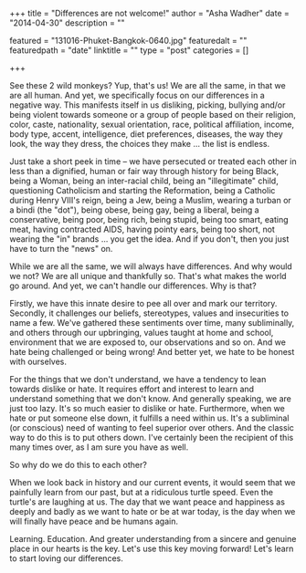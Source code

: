 +++
title = "Differences are not welcome!"
author = "Asha Wadher"
date = "2014-04-30"
description = ""

featured = "131016-Phuket-Bangkok-0640.jpg"
featuredalt = ""
featuredpath = "date"
linktitle = ""
type = "post"
categories = []

+++

See these 2 wild monkeys? Yup, that's us! We are all the same, in that we are all human. And yet, we specifically focus on our differences in a negative way. This manifests itself in us disliking, picking, bullying and/or being violent<!--more--> towards someone or a group of people based on their religion, color, caste, nationality, sexual orientation, race, political affiliation, income, body type, accent, intelligence, diet preferences, diseases, the way they look, the way they dress, the choices they make ...
 the list is endless.

Just take a short peek in time – we have persecuted or treated each other in less than a dignified, human or fair way through history for being Black, being a Woman, being an inter-racial child, being an "illegitimate" child, questioning Catholicism and starting the Reformation, being a Catholic during Henry VIII's reign, being a Jew, being a Muslim, wearing a turban or a bindi (the "dot"), being obese, being gay, being a liberal, being a conservative, being poor, being rich, being stupid, being too smart, eating meat, having contracted AIDS, having pointy ears, being too short, not wearing the "in" brands ...
 you get the idea. And if you don't, then you just have to turn the "news" on.

While we are all the same, we will always have differences. And why would we not? We are all unique and thankfully so. That's what makes the world go around. And yet, we can't handle our differences. Why is that?

Firstly, we have this innate desire to pee all over and mark our territory. Secondly, it challenges our beliefs, stereotypes, values and insecurities to name a few. We've gathered these sentiments over time, many subliminally, and others through our upbringing, values taught at home and school, environment that we are exposed to, our observations and so on. And we hate being challenged or being wrong! And better yet, we hate to be honest with ourselves.

For the things that we don't understand, we have a tendency to lean towards dislike or hate. It requires effort and interest to learn and understand something that we don't know. And generally speaking, we are just too lazy. It's so much easier to dislike or hate. Furthermore, when we hate or put someone else down, it fulfills a need within us. It's a subliminal (or conscious) need of wanting to feel superior over others. And the classic way to do this is to put others down. I've certainly been the recipient of this many times over, as I am sure you have as well.

So why do we do this to each other?

When we look back in history and our current events, it would seem that we painfully learn from our past, but at a ridiculous turtle speed. Even the turtle's are laughing at us. The day that we want peace and happiness as deeply and badly as we want to hate or be at war today, is the day when we will finally have peace and be humans again.

Learning. Education. And greater understanding from a sincere and genuine place in our hearts is the key. Let's use this key moving forward! Let's learn to start loving our differences.
